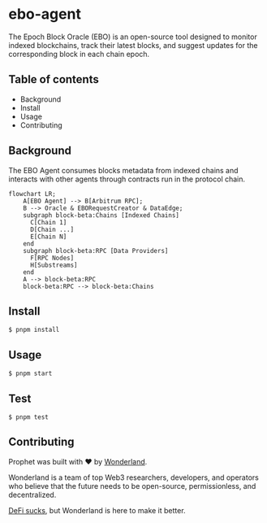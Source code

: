 # ebo-agent

The Epoch Block Oracle (EBO) is an open-source tool designed to monitor indexed blockchains, track their latest blocks, and suggest updates for the corresponding block in each chain epoch.

## Table of contents

* Background
* Install
* Usage
* Contributing

## Background

The EBO Agent consumes blocks metadata from indexed chains and interacts with other agents through contracts run in the protocol chain.

```mermaid
flowchart LR;
    A[EBO Agent] --> B[Arbitrum RPC];
    B --> Oracle & EBORequestCreator & DataEdge;
    subgraph block-beta:Chains [Indexed Chains]
      C[Chain 1]
      D[Chain ...]
      E[Chain N]
    end
    subgraph block-beta:RPC [Data Providers]
      F[RPC Nodes]
      H[Substreams]
    end
    A --> block-beta:RPC
    block-beta:RPC --> block-beta:Chains
```

## Install
```
$ pnpm install
```

## Usage

```
$ pnpm start
```

## Test

```
$ pnpm test
```

## Contributing

Prophet was built with ❤️ by [Wonderland](https://defi.sucks).

Wonderland is a team of top Web3 researchers, developers, and operators who believe that the future needs to be open-source, permissionless, and decentralized.

[DeFi sucks](https://defi.sucks), but Wonderland is here to make it better.